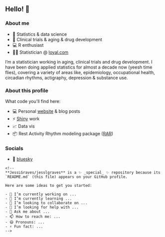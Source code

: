 ## Hello! 👋

### About me

-   🧮 Statistics & data science
-   💊 Clinical trials & aging & drug development
-   💻 R enthusiast
-   👩‍💻 Statistician \@ [loyal.com](https://loyal.com)

I’m a statistician working in aging, clinical trials and drug development. I have been doing applied statistics for almost a decade now (yeesh time flies), covering a variety of areas like, epidemiology, occupational health, circadian rhythms, actigraphy, depression & substance use.

### About this profile

What code you'll find here:

-   💻 Personal [website](https://github.com/JessLGraves/jesslgraves.github.io) & blog posts
-   ⚡ [Shiny](https://github.com/JessLGraves/skyrim-alchemy) work
-   📈 Data vis
-   📦 Rest Activity Rhythm modeling package ([RAR](https://github.com/JessLGraves/RAR))

### Socials

-   🦋 [bluesky](https://bsky.app/profile/jessgraves.bsky.social)

```{=html}
<!--
**JessLGraves/jesslgraves** is a ✨ _special_ ✨ repository because its `README.md` (this file) appears on your GitHub profile.

Here are some ideas to get you started:

- 🔭 I’m currently working on ...
- 🌱 I’m currently learning ...
- 👯 I’m looking to collaborate on ...
- 🤔 I’m looking for help with ...
- 💬 Ask me about ...
- 📫 How to reach me: ...
- 😄 Pronouns: ...
- ⚡ Fun fact: ...
-->
```
